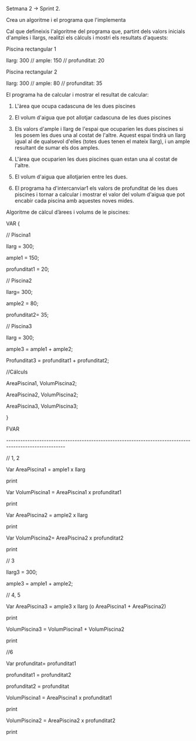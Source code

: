S﻿etmana 2 → Sprint 2.

Crea un algoritme i el programa que l'implementa



Cal que defineixis l'algoritme del programa que, partint dels valors inicials d'amples i llargs, realitzi els càlculs i mostri els resultats d'aquests:



Piscina rectangular 1

llarg: 300 // ample: 150 // profunditat: 20

Piscina rectangular 2

llarg: 300 // ample: 80 // profunditat: 35



El programa ha de calcular i mostrar el resultat de calcular:

1. L'àrea que ocupa cadascuna de les dues piscines

1. El volum d'aigua que pot allotjar cadascuna de les dues piscines

1. Els valors d'ample i llarg de l'espai que ocuparien les dues piscines si les posem les dues una al costat de l'altre. Aquest espai tindrà un llarg igual al de qualsevol d'elles (totes dues tenen el mateix llarg), i un ample resultant de sumar els dos amples.

1. L'àrea que ocuparien les dues piscines quan estan una al costat de l'altre.

1. El volum d'aigua que allotjarien entre les dues.

1. El programa ha d'intercanviar1 els valors de profunditat de les dues piscines i tornar a calcular i mostrar el valor del volum d'aigua que pot encabir cada piscina amb aquestes noves mides.



Algoritme de càlcul d’àrees i volums de le piscines:



VAR {

// Piscina1

llarg = 300;

ample1 = 150;

profunditat1 = 20;



// Piscina2

llarg= 300;

ample2 = 80;

profunditat2= 35;



// Piscina3

llarg = 300;

ample3 = ample1 + ample2;

Profunditat3 = profunditat1 + profunditat2;



//Cálculs

AreaPiscina1, VolumPiscina2;

AreaPiscina2, VolumPiscina2;

AreaPiscina3, VolumPiscina3;

}

FVAR



\-------------------------------------------------------------------------------------------------------

// 1, 2

Var AreaPiscina1 = ample1 x llarg

print

Var VolumPiscina1 = AreaPiscina1 x profunditat1

print

Var AreaPiscina2 = ample2 x llarg

print

Var VolumPiscina2= AreaPiscina2 x profunditat2

print

// 3

llarg3 = 300;

ample3 = ample1 + ample2;

// 4, 5

Var AreaPiscina3 = ample3 x llarg (o AreaPiscina1 + AreaPiscina2)

print

VolumPiscina3 = VolumPiscina1 + VolumPiscina2

print

//6

Var profunditat= profunditat1

profunditat1 = profunditat2

profunditat2 = profunditat



VolumPiscina1 = AreaPiscina1 x profunditat1

print

VolumPiscina2 = AreaPiscina2 x profunditat2

print
